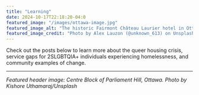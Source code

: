 ```yaml
---
title: "Learning"
date: 2024-10-17T22:18:20-04:0
featured_image: "/images/ottawa-image.jpg"
featured_image_alt: "The historic Fairmont Château Laurier hotel in Ottawa, showcasing its French Gothic Revival architecture with steep copper roofs, turrets, and limestone facade, viewed through a stone bridge archway along the Rideau Canal"
featured_image_credit: "Photo by Alex Lauzon (@unknown_613) on Unsplash"
---
```


Check out the posts below to learn more about the queer housing crisis, service gaps for 2SLGBTQIA+ individuals experiencing homelessness, and community examples of change.

---
*Featured header image: Centre Block of Parliament Hill, Ottawa. Photo by Kishore Uthamaraj/Unsplash*
